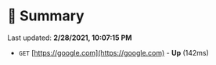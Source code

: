 # 📖 Summary
Last updated: **2/28/2021, 10:07:15 PM**

- `GET` [https://google.com](https://google.com) - **Up** (142ms)
